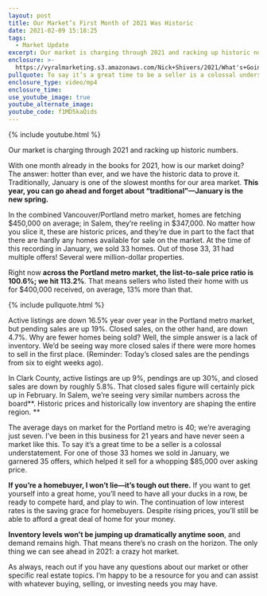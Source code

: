 ```yaml
---
layout: post
title: Our Market’s First Month of 2021 Was Historic
date: 2021-02-09 15:18:25
tags:
  - Market Update
excerpt: Our market is charging through 2021 and racking up historic numbers.
enclosure: >-
  https://vyralmarketing.s3.amazonaws.com/Nick+Shivers/2021/What's+Going+on+in+the+Market_.mp4
pullquote: To say it’s a great time to be a seller is a colossal understatement.
enclosure_type: video/mp4
enclosure_time:
use_youtube_image: true
youtube_alternate_image:
youtube_code: f1MD5kaQids
---
```


{% include youtube.html %}

Our market is charging through 2021 and racking up historic numbers.

With one month already in the books for 2021, how is our market doing? The answer: hotter than ever, and we have the historic data to prove it. Traditionally, January is one of the slowest months for our area market. **This year, you can go ahead and forget about “traditional”—January is the new spring.**&nbsp;

In the combined Vancouver/Portland metro market, homes are fetching $450,000 on average; in Salem, they’re reeling in $347,000. No matter how you slice it, these are historic prices, and they’re due in part to the fact that there are hardly any homes available for sale on the market. At the time of this recording in January, we sold 33 homes. Out of those 33, 31 had multiple offers\! Several were million-dollar properties.&nbsp;

Right now **across the Portland metro market, the list-to-sale price ratio is 100.6%; we hit 113.2%**. That means sellers who listed their home with us for $400,000 received, on average, 13% more than that.

{% include pullquote.html %}

Active listings are down 16.5% year over year in the Portland metro market, but pending sales are up 19%. Closed sales, on the other hand, are down 4.7%. Why are fewer homes being sold? Well, the simple answer is a lack of inventory. We’d be seeing way more closed sales if there were more homes to sell in the first place. (Reminder: Today’s closed sales are the pendings from six to eight weeks ago).&nbsp;

In Clark County, active listings are up 9%, pendings are up 30%, and closed sales are down by roughly 5.8%. That closed sales figure will certainly pick up in February. In Salem, we’re seeing very similar numbers across the board**. Historic prices and historically low inventory are shaping the entire region.&nbsp;**

The average days on market for the Portland metro is 40; we’re averaging just seven. I’ve been in this business for 21 years and have never seen a market like this. To say it’s a great time to be a seller is a colossal understatement. For one of those 33 homes we sold in January, we garnered 35 offers, which helped it sell for a whopping $85,000 over asking price.&nbsp;

**If you’re a homebuyer, I won’t lie—it’s tough out there.** If you want to get yourself into a great home, you’ll need to have all your ducks in a row, be ready to compete hard, and play to win. The continuation of low interest rates is the saving grace for homebuyers. Despite rising prices, you’ll still be able to afford a great deal of home for your money.&nbsp;&nbsp;

**Inventory levels won’t be jumping up dramatically anytime soon**, and demand remains high. That means there’s no crash on the horizon. The only thing we can see ahead in 2021: a crazy hot market.

As always, reach out if you have any questions about our market or other specific real estate topics. I’m happy to be a resource for you and can assist with whatever buying, selling, or investing needs you may have.
